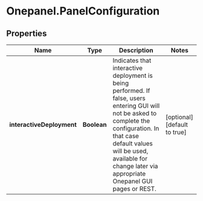 # Onepanel.PanelConfiguration

## Properties
Name | Type | Description | Notes
------------ | ------------- | ------------- | -------------
**interactiveDeployment** | **Boolean** | Indicates that interactive deployment is being performed. If false, users entering GUI will not be asked to complete the configuration. In that case default values will be used, available for change later via appropriate Onepanel GUI pages or REST.  | [optional] [default to true]


